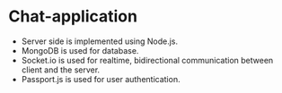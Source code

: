 # Chat-application    

- Server side is implemented using Node.js.
- MongoDB is used for database.
- Socket.io is used for realtime, bidirectional communication between client and the server.
- Passport.js is used for user authentication.
